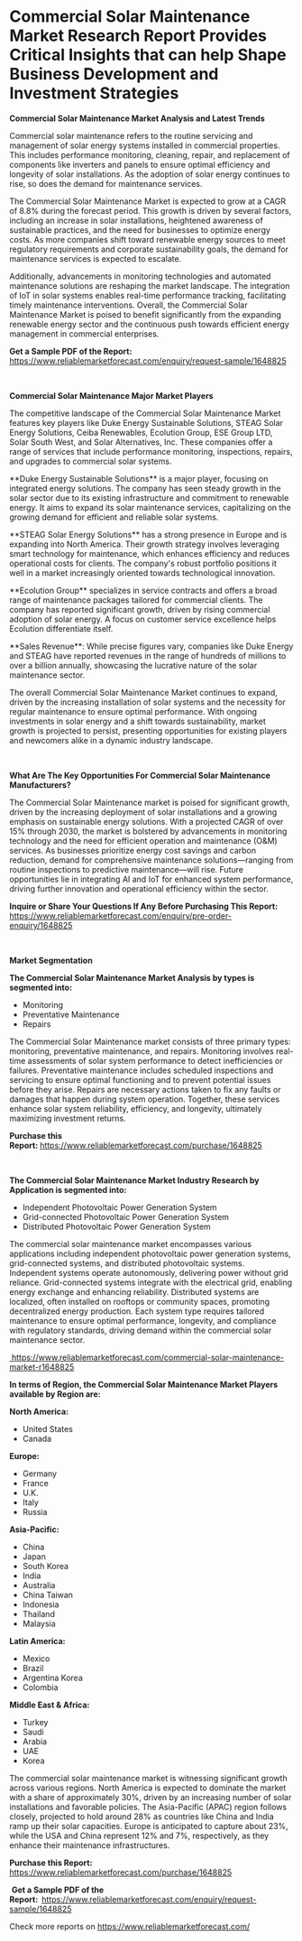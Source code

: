 <p><h1>Commercial Solar Maintenance Market Research Report Provides Critical Insights that can help Shape Business Development and Investment Strategies</h1></p><p><strong>Commercial Solar Maintenance Market Analysis and Latest Trends</strong></p>
<p><p>Commercial solar maintenance refers to the routine servicing and management of solar energy systems installed in commercial properties. This includes performance monitoring, cleaning, repair, and replacement of components like inverters and panels to ensure optimal efficiency and longevity of solar installations. As the adoption of solar energy continues to rise, so does the demand for maintenance services.</p><p>The Commercial Solar Maintenance Market is expected to grow at a CAGR of 8.8% during the forecast period. This growth is driven by several factors, including an increase in solar installations, heightened awareness of sustainable practices, and the need for businesses to optimize energy costs. As more companies shift toward renewable energy sources to meet regulatory requirements and corporate sustainability goals, the demand for maintenance services is expected to escalate.</p><p>Additionally, advancements in monitoring technologies and automated maintenance solutions are reshaping the market landscape. The integration of IoT in solar systems enables real-time performance tracking, facilitating timely maintenance interventions. Overall, the Commercial Solar Maintenance Market is poised to benefit significantly from the expanding renewable energy sector and the continuous push towards efficient energy management in commercial enterprises.</p></p>
<p><strong>Get a Sample PDF of the Report:&nbsp;</strong> <a href="https://www.reliablemarketforecast.com/enquiry/request-sample/1648825?utm_campaign=2723&utm_medium=2&utm_source=Github&utm_content=ia&utm_term=09042025&utm_id=commercial-solar-maintenance">https://www.reliablemarketforecast.com/enquiry/request-sample/1648825</a></p>
<p>&nbsp;</p>
<p><strong>Commercial Solar Maintenance Major Market Players</strong></p>
<p><p>The competitive landscape of the Commercial Solar Maintenance Market features key players like Duke Energy Sustainable Solutions, STEAG Solar Energy Solutions, Ceiba Renewables, Ecolution Group, ESE Group LTD, Solar South West, and Solar Alternatives, Inc. These companies offer a range of services that include performance monitoring, inspections, repairs, and upgrades to commercial solar systems.</p><p>**Duke Energy Sustainable Solutions** is a major player, focusing on integrated energy solutions. The company has seen steady growth in the solar sector due to its existing infrastructure and commitment to renewable energy. It aims to expand its solar maintenance services, capitalizing on the growing demand for efficient and reliable solar systems.</p><p>**STEAG Solar Energy Solutions** has a strong presence in Europe and is expanding into North America. Their growth strategy involves leveraging smart technology for maintenance, which enhances efficiency and reduces operational costs for clients. The company's robust portfolio positions it well in a market increasingly oriented towards technological innovation.</p><p>**Ecolution Group** specializes in service contracts and offers a broad range of maintenance packages tailored for commercial clients. The company has reported significant growth, driven by rising commercial adoption of solar energy. A focus on customer service excellence helps Ecolution differentiate itself.</p><p>**Sales Revenue**: While precise figures vary, companies like Duke Energy and STEAG have reported revenues in the range of hundreds of millions to over a billion annually, showcasing the lucrative nature of the solar maintenance sector.</p><p>The overall Commercial Solar Maintenance Market continues to expand, driven by the increasing installation of solar systems and the necessity for regular maintenance to ensure optimal performance. With ongoing investments in solar energy and a shift towards sustainability, market growth is projected to persist, presenting opportunities for existing players and newcomers alike in a dynamic industry landscape.</p></p>
<p>&nbsp;</p>
<p><strong>What Are The Key Opportunities For Commercial Solar Maintenance Manufacturers?</strong></p>
<p><p>The Commercial Solar Maintenance market is poised for significant growth, driven by the increasing deployment of solar installations and a growing emphasis on sustainable energy solutions. With a projected CAGR of over 15% through 2030, the market is bolstered by advancements in monitoring technology and the need for efficient operation and maintenance (O&M) services. As businesses prioritize energy cost savings and carbon reduction, demand for comprehensive maintenance solutions—ranging from routine inspections to predictive maintenance—will rise. Future opportunities lie in integrating AI and IoT for enhanced system performance, driving further innovation and operational efficiency within the sector.</p></p>
<p><strong>Inquire or Share Your Questions If Any Before Purchasing This Report:</strong> <a href="https://www.reliablemarketforecast.com/enquiry/pre-order-enquiry/1648825?utm_campaign=2723&utm_medium=2&utm_source=Github&utm_content=ia&utm_term=09042025&utm_id=commercial-solar-maintenance">https://www.reliablemarketforecast.com/enquiry/pre-order-enquiry/1648825</a></p>
<p>&nbsp;</p>
<p><strong>Market Segmentation</strong></p>
<p><strong>The Commercial Solar Maintenance Market Analysis by types is segmented into:</strong></p>
<p><ul><li>Monitoring</li><li>Preventative Maintenance</li><li>Repairs</li></ul></p>
<p><p>The Commercial Solar Maintenance market consists of three primary types: monitoring, preventative maintenance, and repairs. Monitoring involves real-time assessments of solar system performance to detect inefficiencies or failures. Preventative maintenance includes scheduled inspections and servicing to ensure optimal functioning and to prevent potential issues before they arise. Repairs are necessary actions taken to fix any faults or damages that happen during system operation. Together, these services enhance solar system reliability, efficiency, and longevity, ultimately maximizing investment returns.</p></p>
<p><strong>Purchase this Report:&nbsp;</strong><a href="https://www.reliablemarketforecast.com/purchase/1648825?utm_campaign=2723&utm_medium=2&utm_source=Github&utm_content=ia&utm_term=09042025&utm_id=commercial-solar-maintenance">https://www.reliablemarketforecast.com/purchase/1648825</a></p>
<p>&nbsp;</p>
<p><strong>The Commercial Solar Maintenance Market Industry Research by Application is segmented into:</strong></p>
<p><ul><li>Independent Photovoltaic Power Generation System</li><li>Grid-connected Photovoltaic Power Generation System</li><li>Distributed Photovoltaic Power Generation System</li></ul></p>
<p><p>The commercial solar maintenance market encompasses various applications including independent photovoltaic power generation systems, grid-connected systems, and distributed photovoltaic systems. Independent systems operate autonomously, delivering power without grid reliance. Grid-connected systems integrate with the electrical grid, enabling energy exchange and enhancing reliability. Distributed systems are localized, often installed on rooftops or community spaces, promoting decentralized energy production. Each system type requires tailored maintenance to ensure optimal performance, longevity, and compliance with regulatory standards, driving demand within the commercial solar maintenance sector.</p></p>
<p><a href="https://www.reliablemarketforecast.com/commercial-solar-maintenance-market-r1648825?utm_campaign=2723&utm_medium=2&utm_source=Github&utm_content=ia&utm_term=09042025&utm_id=commercial-solar-maintenance">&nbsp;https://www.reliablemarketforecast.com/commercial-solar-maintenance-market-r1648825</a></p>
<p><strong>In terms of Region, the Commercial Solar Maintenance Market Players available by Region are:</strong></p>
<p>
    <p> <strong> North America: </strong>
        <ul>
            <li>United States</li>
            <li>Canada</li>
        </ul>
        </p> 
    <p> <strong> Europe: </strong>
        <ul>
            <li>Germany</li>
            <li>France</li>
            <li>U.K.</li>
            <li>Italy</li>
            <li>Russia</li>
        </ul>
        </p> 
    <p> <strong> Asia-Pacific: </strong>
        <ul>
            <li>China</li>
            <li>Japan</li>
            <li>South Korea</li>
            <li>India</li>
            <li>Australia</li>
            <li>China Taiwan</li>
            <li>Indonesia</li>
            <li>Thailand</li>
            <li>Malaysia</li>
        </ul>
        </p> 
    <p> <strong> Latin America: </strong>
        <ul>
            <li>Mexico</li>
            <li>Brazil</li>
            <li>Argentina Korea</li>
            <li>Colombia</li>
        </ul>
        </p> 
    <p> <strong> Middle East & Africa: </strong>
        <ul>
            <li>Turkey</li>
            <li>Saudi</li>
            <li>Arabia</li>
            <li>UAE</li>
            <li>Korea</li>
        </ul>
    </p>
    </p>
<p><p>The commercial solar maintenance market is witnessing significant growth across various regions. North America is expected to dominate the market with a share of approximately 30%, driven by an increasing number of solar installations and favorable policies. The Asia-Pacific (APAC) region follows closely, projected to hold around 28% as countries like China and India ramp up their solar capacities. Europe is anticipated to capture about 23%, while the USA and China represent 12% and 7%, respectively, as they enhance their maintenance infrastructures.</p></p>
<p><strong>Purchase this Report: </strong><a href="https://www.reliablemarketforecast.com/purchase/1648825?utm_campaign=2723&utm_medium=2&utm_source=Github&utm_content=ia&utm_term=09042025&utm_id=commercial-solar-maintenance">https://www.reliablemarketforecast.com/purchase/1648825</a></p>
<p>&nbsp;<strong>Get a Sample PDF of the Report:&nbsp;&nbsp;</strong><a href="https://www.reliablemarketforecast.com/enquiry/request-sample/1648825?utm_campaign=2723&utm_medium=2&utm_source=Github&utm_content=ia&utm_term=09042025&utm_id=commercial-solar-maintenance">https://www.reliablemarketforecast.com/enquiry/request-sample/1648825</a></p>
<p><strong></strong></p>
<p>Check more reports on <a href="https://www.reliablemarketforecast.com/?utm_campaign=2723&utm_medium=2&utm_source=Github&utm_content=ia&utm_term=09042025&utm_id=commercial-solar-maintenance">https://www.reliablemarketforecast.com/</a></p>